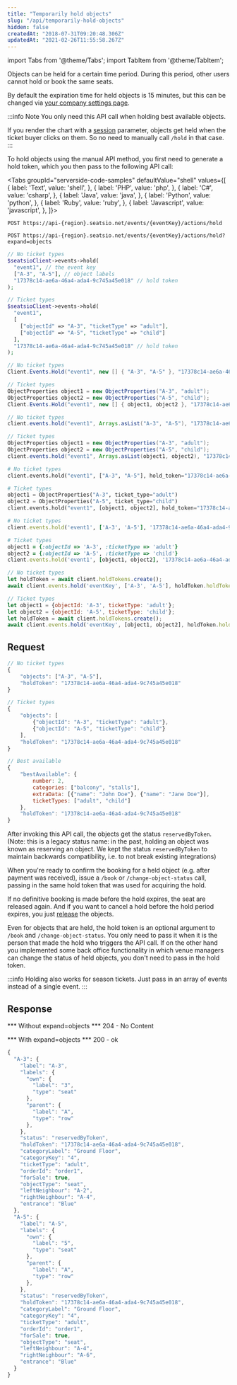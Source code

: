 ```yaml
---
title: "Temporarily hold objects"
slug: "/api/temporarily-hold-objects"
hidden: false
createdAt: "2018-07-31T09:20:48.306Z"
updatedAt: "2021-02-26T11:55:58.267Z"
---
```


import Tabs from '@theme/Tabs';
import TabItem from '@theme/TabItem';

Objects can be held for a certain time period. During this period, other users cannot hold or book the same seats.

By default the expiration time for held objects is 15 minutes, but this can be changed via [your company settings page](https://app.seats.io/company-settings).

:::info Note
You only need this API call when holding best available objects.

If you render the chart with a [session](/docs/renderer/config-session) parameter, objects get held when the ticket buyer clicks on them. So no need to manually call `/hold` in that case.
:::

To hold objects using the manual API method, you first need to generate a hold token, which you then pass to the following API call:



<Tabs 
  groupId="serverside-code-samples"
  defaultValue="shell"
  values={[
{ label: 'Text', value: 'shell', },
{ label: 'PHP', value: 'php', },
{ label: 'C#', value: 'csharp', },
{ label: 'Java', value: 'java', },
{ label: 'Python', value: 'python', },
{ label: 'Ruby', value: 'ruby', },
{ label: 'Javascript', value: 'javascript', },
]}>
<TabItem value='shell'>

```shell
POST https://api-{region}.seatsio.net/events/{eventKey}/actions/hold

POST https://api-{region}.seatsio.net/events/{eventKey}/actions/hold?expand=objects
```

</TabItem>
<TabItem value='php'>

```php
// No ticket types
$seatsioClient->events->hold(
  "event1", // the event key
  ["A-3", "A-5"], // object labels
  "17378c14-ae6a-46a4-ada4-9c745a45e018" // hold token
);

// Ticket types
$seatsioClient->events->hold(
  "event1",
  [
    ["objectId" => "A-3", "ticketType" => "adult"],
    ["objectId" => "A-5", "ticketType" => "child"]
  ],
  "17378c14-ae6a-46a4-ada4-9c745a45e018" // hold token
);
```

</TabItem>
<TabItem value='csharp'>

```csharp
// No ticket types
Client.Events.Hold("event1", new [] { "A-3", "A-5" }, "17378c14-ae6a-46a4-ada4-9c745a45e018");

// Ticket types
ObjectProperties object1 = new ObjectProperties("A-3", "adult");
ObjectProperties object2 = new ObjectProperties("A-5", "child");
Client.Events.Hold("event1", new [] { object1, object2 }, "17378c14-ae6a-46a4-ada4-9c745a45e018");
```

</TabItem>
<TabItem value='java'>

```java
// No ticket types
client.events.hold("event1", Arrays.asList("A-3", "A-5"), "17378c14-ae6a-46a4-ada4-9c745a45e018");

// Ticket types
ObjectProperties object1 = new ObjectProperties("A-3", "adult");
ObjectProperties object2 = new ObjectProperties("A-5", "child");
client.events.hold("event1", Arrays.asList(object1, object2), "17378c14-ae6a-46a4-ada4-9c745a45e018");
```

</TabItem>
<TabItem value='python'>

```python
# No ticket types
client.events.hold("event1", ["A-3", "A-5"], hold_token="17378c14-ae6a-46a4-ada4-9c745a45e018")

# Ticket types
object1 = ObjectProperties("A-3", ticket_type="adult")
object2 = ObjectProperties("A-5", ticket_type="child")
client.events.hold("event1", [object1, object2], hold_token="17378c14-ae6a-46a4-ada4-9c745a45e018")
```

</TabItem>
<TabItem value='ruby'>

```ruby
# No ticket types
client.events.hold('event1', ['A-3', 'A-5'], '17378c14-ae6a-46a4-ada4-9c745a45e018')

# Ticket types
object1 = {:objectId => 'A-3', :ticketType => 'adult'}
object2 = {:objectId => 'A-5', :ticketType => 'child'}
client.events.hold('event1', [object1, object2], '17378c14-ae6a-46a4-ada4-9c745a45e018')
```

</TabItem>
<TabItem value='javascript'>

```javascript
// No ticket types
let holdToken = await client.holdTokens.create();
await client.events.hold('eventKey', ['A-3', 'A-5'], holdToken.holdToken);

// Ticket types
let object1 = {objectId: 'A-3', ticketType: 'adult'};
let object2 = {objectId: 'A-5', ticketType: 'child'};
let holdToken = await client.holdTokens.create();
await client.events.hold('eventKey', [object1, object2], holdToken.holdToken);
```

</TabItem>
</Tabs>





## Request



```javascript
// No ticket types
{
    "objects": ["A-3", "A-5"],
    "holdToken": "17378c14-ae6a-46a4-ada4-9c745a45e018"
}

// Ticket types
{
    "objects": [
        {"objectId": "A-3", "ticketType": "adult"},
        {"objectId": "A-5", "ticketType": "child"}
    ],
    "holdToken": "17378c14-ae6a-46a4-ada4-9c745a45e018"
}

// Best available
{
    "bestAvailable": {
        number: 2,
        categories: ["balcony", "stalls"],
        extraData: [{"name": "John Doe"}, {"name": "Jane Doe"}],
        ticketTypes: ["adult", "child"]
    },
    "holdToken": "17378c14-ae6a-46a4-ada4-9c745a45e018"
}
```

After invoking this API call, the objects get the status `reservedByToken`. 
(Note: this is a legacy status name: in the past, holding an object was known as reserving an object. We kept the status `reservedByToken` to maintain backwards compatibility, i.e. to not break existing integrations)

When you're ready to confirm the booking for a held object (e.g. after payment was received), issue a `/book` or `/change-object-status` call, passing in the same hold token that was used for acquiring the hold.
 
If no definitive booking is made before the hold expires, the seat are released again. And if you want to cancel a hold before the hold period expires, you just [release](/docs/api/release-objects) the objects.

Even for objects that are held, the hold token is an optional argument to `/book` and `/change-object-status`. You only need to pass it when it is the person that made the hold who triggers the API call. If on the other hand you implemented some back office functionality in which venue managers can change the status of held objects, you don't need to pass in the hold token.

:::info 
Holding also works for season tickets. Just pass in an array of events instead of a single event.
:::



## Response

*** Without expand=objects ***
204 - No Content

*** With expand=objects ***
200 - ok



```javascript
{
  "A-3": {
    "label": "A-3",
    "labels": {
      "own": {
        "label": "3",
        "type": "seat"
      },
      "parent": {
        "label": "A",
        "type": "row"
      },
    },
    "status": "reservedByToken",
    "holdToken": "17378c14-ae6a-46a4-ada4-9c745a45e018",
    "categoryLabel": "Ground Floor",
    "categoryKey": "4",
    "ticketType": "adult",
    "orderId": "order1",
    "forSale": true,
    "objectType": "seat",
    "leftNeighbour": "A-2",
    "rightNeighbour": "A-4",
    "entrance": "Blue"
  },
  "A-5": {
    "label": "A-5",
    "labels": {
      "own": {
        "label": "5",
        "type": "seat"
      },
      "parent": {
        "label": "A",
        "type": "row"
      },
    },
    "status": "reservedByToken",
    "holdToken": "17378c14-ae6a-46a4-ada4-9c745a45e018",
    "categoryLabel": "Ground Floor",
    "categoryKey": "4",
    "ticketType": "adult",
    "orderId": "order1",
    "forSale": true,
    "objectType": "seat",
    "leftNeighbour": "A-4",
    "rightNeighbour": "A-6",
    "entrance": "Blue"
  }
}
```

